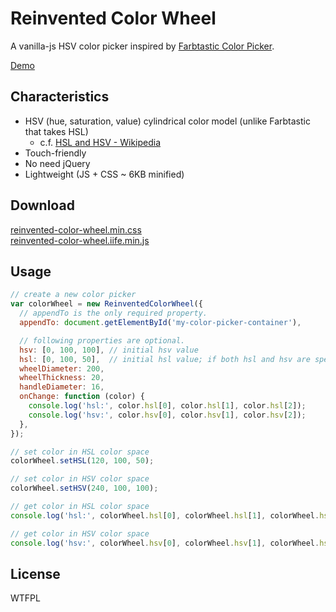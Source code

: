 # Reinvented Color Wheel

A vanilla-js HSV color picker inspired by [Farbtastic Color Picker](https://acko.net/blog/farbtastic-jquery-color-picker-plug-in/).

[Demo](https://luncheon.github.io/reinvented-color-wheel/)


## Characteristics

* HSV (hue, saturation, value) cylindrical color model (unlike Farbtastic that takes HSL)
  * c.f. [HSL and HSV - Wikipedia](https://en.wikipedia.org/wiki/HSL_and_HSV)
* Touch-friendly
* No need jQuery
* Lightweight (JS + CSS ~ 6KB minified)

<!-- 
## Installation

### via npm (with a module bundler)

```bash
$ npm install reinvented-color-wheel
```

```javascript
import "reinvented-color-wheel.min.css";
import ReinventedColorWheelOptions from "reinvented-color-wheel";
```

### via CDN

```html
<link rel="https://cdn.jsdelivr.net/npm/reinvented-color-wheel@0.0.1/reinvented-color-wheel.min.css">
<script src="https://cdn.jsdelivr.net/npm/reinvented-color-wheel@0.0.1"></script>
<script>/* `window.ReinventedColorWheelOptions` object is available */</script>
```

### Download directly

<a target="_blank" download="reinvented-color-wheel.min.css" href="https://cdn.jsdelivr.net/npm/reinvented-color-wheel@0.0.1/reinvented-color-wheel.min.css">reinvented-color-wheel.min.css</a>  
<a target="_blank" download="reinvented-color-wheel.min.js"  href="https://cdn.jsdelivr.net/npm/reinvented-color-wheel@0.0.1/reinvented-color-wheel.min.js">reinvented-color-wheel.min.js</a>
-->

## Download

<a target="_blank" download="reinvented-color-wheel.min.css" href="https://luncheon.github.io/reinvented-color-wheel/reinvented-color-wheel.min.css">reinvented-color-wheel.min.css</a>  
<a target="_blank" download="reinvented-color-wheel.iife.min.js" href="https://luncheon.github.io/reinvented-color-wheel/reinvented-color-wheel.iife.min.js">reinvented-color-wheel.iife.min.js</a>


## Usage

```javascript
// create a new color picker
var colorWheel = new ReinventedColorWheel({
  // appendTo is the only required property.
  appendTo: document.getElementById('my-color-picker-container'),

  // following properties are optional.
  hsv: [0, 100, 100], // initial hsv value
  hsl: [0, 100, 50],  // initial hsl value; if both hsl and hsv are specified, hsv is applied and hsl is ignored.
  wheelDiameter: 200,
  wheelThickness: 20,
  handleDiameter: 16,
  onChange: function (color) {
    console.log('hsl:', color.hsl[0], color.hsl[1], color.hsl[2]);
    console.log('hsv:', color.hsv[0], color.hsv[1], color.hsv[2]);
  },
});

// set color in HSL color space
colorWheel.setHSL(120, 100, 50);

// set color in HSV color space
colorWheel.setHSV(240, 100, 100);

// get color in HSL color space
console.log('hsl:', colorWheel.hsl[0], colorWheel.hsl[1], colorWheel.hsl[2]);

// get color in HSV color space
console.log('hsv:', colorWheel.hsv[0], colorWheel.hsv[1], colorWheel.hsv[2]);
```


## License

WTFPL
